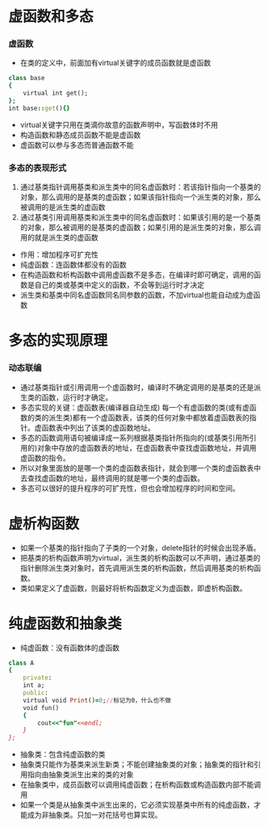 # 虚函数和多态
### 虚函数
- 在类的定义中，前面加有virtual关键字的成员函数就是虚函数
```ruby
class base
{
    virtual int get();
};
int base::get(){}
```
- virtual关键字只用在类滴你故意的函数声明中，写函数体时不用
- 构造函数和静态成员函数不能是虚函数
- 虚函数可以参与多态而普通函数不能
### 多态的表现形式
1. 通过基类指针调用基类和派生类中的同名虚函数时：若该指针指向一个基类的对象，那么调用的是基类的虚函数；如果该指针指向一个派生类的对象，那么被调用的是派生类的虚函数
2. 通过基类引用调用基类和派生类中的同名虚函数时：如果该引用的是一个基类的对象，那么被调用的是基类的虚函数；如果引用的是派生类的对象，那么调用的就是派生类的虚函数
- 作用：增加程序可扩充性
- 纯虚函数：连函数体都没有的函数
- 在构造函数和析构函数中调用虚函数不是多态，在编译时即可确定，调用的函数是自己的类或基类中定义的函数，不会等到运行时才决定
- 派生类和基类中同名虚函数同名同参数的函数，不加virtual也能自动成为虚函数
# 多态的实现原理
### 动态联编
- 通过基类指针或引用调用一个虚函数时，编译时不确定调用的是基类的还是派生类的函数，运行时才确定。
- 多态实现的关键：虚函数表(编译器自动生成) 每一个有虚函数的类(或有虚函数的类的派生类)都有一个虚函数表，该类的任何对象中都放着虚函数表的指针。虚函数表中列出了该类的虚函数地址。
- 多态的函数调用语句被编译成一系列根据基类指针所指向的(或基类引用所引用的)对象中存放的虚函数表的地址，在虚函数表中查找虚函数地址，并调用虚函数的指令。
- 所以对象里面放的是哪一个类的虚函数表指针，就会到哪一个类的虚函数表中去查找虚函数的地址，最终调用的就是哪一个类的虚函数。
- 多态可以很好的提升程序的可扩充性，但也会增加程序的时间和空间。



# 虚析构函数
- 如果一个基类的指针指向了子类的一个对象，delete指针的时候会出现矛盾。
- 把基类的析构函数声明为virtual，派生类的析构函数可以不声明，通过基类的指针删除派生类对象时，首先调用派生类的析构函数，然后调用基类的析构函数。
- 类如果定义了虚函数，则最好将析构函数定义为虚函数，即虚析构函数。


# 纯虚函数和抽象类
- 纯虚函数：没有函数体的虚函数
```ruby
class A
{
    private:
    int a;
    public:
    virtual void Print()=0;//标记为0，什么也不做
    void fun()
    {
        cout<<"fun"<<endl;
    }
};
```
- 抽象类：包含纯虚函数的类
- 抽象类只能作为基类来派生新类；不能创建抽象类的对象；抽象类的指针和引用指向由抽象类派生出来的类的对象
- 在抽象类中，成员函数可以调用纯虚函数；在析构函数或构造函数内部不能调用
- 如果一个类是从抽象类中派生出来的，它必须实现基类中所有的纯虚函数，才能成为非抽象类。只加一对花括号也算实现。
